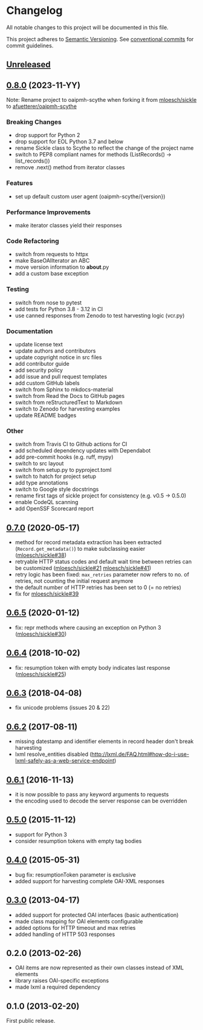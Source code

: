 # Changelog

All notable changes to this project will be documented in this file.

This project adheres to [Semantic Versioning](https://semver.org/spec/v2.0.0.html). See
[conventional commits](https://www.conventionalcommits.org/en/v1.0.0/) for commit guidelines.


## [Unreleased](https://github.com/afuetterer/oaipmh-scythe/compare/0.8.0...main)


## [0.8.0](https://github.com/afuetterer/oaipmh-scythe/compare/0.7.0...0.8.0) (2023-11-YY)

Note: Rename project to oaipmh-scythe when forking it from [mloesch/sickle](https://github.com/mloesch/sickle) to
[afuetterer/oaipmh-scythe](https://github.com/afuetterer/oaipmh-scythe)

### Breaking Changes

- drop support for Python 2
- drop support for EOL Python 3.7 and below
- rename Sickle class to Scythe to reflect the change of the project name
- switch to PEP8 compliant names for methods (ListRecords() -> list_records())
- remove .next() method from iterator classes

### Features

- set up default custom user agent (oaipmh-scythe/{version})

### Performance Improvements

- make iterator classes yield their responses

### Code Refactoring

- switch from requests to httpx
- make BaseOAIIterator an ABC
- move version information to __about__.py
- add a custom base exception

### Testing

- switch from nose to pytest
- add tests for Python 3.8 - 3.12 in CI
- use canned responses from Zenodo to test harvesting logic (vcr.py)

### Documentation

- update license text
- update authors and contributors
- update copyright notice in src files
- add contributor guide
- add security policy
- add issue and pull request templates
- add custom GitHub labels
- switch from Sphinx to mkdocs-material
- switch from Read the Docs to GitHub pages
- switch from reStructuredText to Markdown
- switch to Zenodo for harvesting examples
- update README badges

### Other

- switch from Travis CI to Github actions for CI
- add scheduled dependency updates with Dependabot
- add pre-commit hooks (e.g. ruff, mypy)
- switch to src layout
- switch from setup.py to pyproject.toml
- switch to hatch for project setup
- add type annotations
- switch to Google style docstrings
- rename first tags of sickle project for consistency (e.g. v0.5 -> 0.5.0)
- enable CodeQL scanning
- add OpenSSF Scorecard report

## [0.7.0](https://github.com/afuetterer/oaipmh-scythe/compare/0.6.5...0.7.0) (2020-05-17)

- method for record metadata extraction has been extracted (`Record.get_metadata()`) to make subclassing easier ([mloesch/sickle#38](https://github.com/mloesch/sickle/pull/38))
- retryable HTTP status codes and default wait time between retries can be customized ([mloesch/sickle#21](https://github.com/mloesch/sickle/issues/21) [mloesch/sickle#41](https://github.com/mloesch/sickle/pull/41))
- retry logic has been fixed: `max_retries` parameter now refers to no. of retries, not counting the initial request anymore
- the default number of HTTP retries has been set to 0 (= no retries)
- fix for [mloesch/sickle#39](https://github.com/mloesch/sickle/pull/39)

## [0.6.5](https://github.com/afuetterer/oaipmh-scythe/compare/0.6.4...0.6.5) (2020-01-12)

- fix: repr methods where causing an exception on Python 3 ([mloesch/sickle#30](https://github.com/mloesch/sickle/issues/30))

## [0.6.4](https://github.com/afuetterer/oaipmh-scythe/compare/0.6.3...0.6.4) (2018-10-02)

- fix: resumption token with empty body indicates last response ([mloesch/sickle#25](https://github.com/mloesch/sickle/issues/25))

## [0.6.3](https://github.com/afuetterer/oaipmh-scythe/compare/0.6.2...0.6.3) (2018-04-08)

- fix unicode problems (issues 20 & 22)

## [0.6.2](https://github.com/afuetterer/oaipmh-scythe/compare/0.6.1...0.6.2) (2017-08-11)

- missing datestamp and identifier elements in record header don\'t break harvesting
- lxml resolve_entities disabled (<http://lxml.de/FAQ.html#how-do-i-use-lxml-safely-as-a-web-service-endpoint>)

## [0.6.1](https://github.com/afuetterer/oaipmh-scythe/compare/0.5.0...0.6.1) (2016-11-13)

- it is now possible to pass any keyword arguments to requests
- the encoding used to decode the server response can be overridden

## [0.5.0](https://github.com/afuetterer/oaipmh-scythe/compare/0.4.0...0.5.0) (2015-11-12)

- support for Python 3
- consider resumption tokens with empty tag bodies

## [0.4.0](https://github.com/afuetterer/oaipmh-scythe/compare/0.3.0...0.4.0) (2015-05-31)

- bug fix: resumptionToken parameter is exclusive
- added support for harvesting complete OAI-XML responses

## [0.3.0](https://github.com/afuetterer/oaipmh-scythe/compare/0.2.0...0.3.0) (2013-04-17)

- added support for protected OAI interfaces (basic authentication)
- made class mapping for OAI elements configurable
- added options for HTTP timeout and max retries
- added handling of HTTP 503 responses

## 0.2.0 (2013-02-26)

- OAI items are now represented as their own classes instead of XML elements
- library raises OAI-specific exceptions
- made lxml a required dependency

## 0.1.0 (2013-02-20)

First public release.
